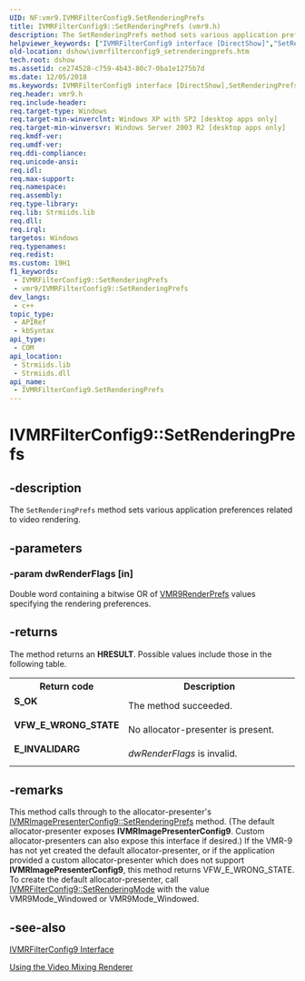 ```yaml
---
UID: NF:vmr9.IVMRFilterConfig9.SetRenderingPrefs
title: IVMRFilterConfig9::SetRenderingPrefs (vmr9.h)
description: The SetRenderingPrefs method sets various application preferences related to video rendering.
helpviewer_keywords: ["IVMRFilterConfig9 interface [DirectShow]","SetRenderingPrefs method","IVMRFilterConfig9.SetRenderingPrefs","IVMRFilterConfig9::SetRenderingPrefs","IVMRFilterConfig9SetRenderingPrefs","SetRenderingPrefs","SetRenderingPrefs method [DirectShow]","SetRenderingPrefs method [DirectShow]","IVMRFilterConfig9 interface","dshow.ivmrfilterconfig9_setrenderingprefs","vmr9/IVMRFilterConfig9::SetRenderingPrefs"]
old-location: dshow\ivmrfilterconfig9_setrenderingprefs.htm
tech.root: dshow
ms.assetid: ce274528-c759-4b43-80c7-0ba1e1275b7d
ms.date: 12/05/2018
ms.keywords: IVMRFilterConfig9 interface [DirectShow],SetRenderingPrefs method, IVMRFilterConfig9.SetRenderingPrefs, IVMRFilterConfig9::SetRenderingPrefs, IVMRFilterConfig9SetRenderingPrefs, SetRenderingPrefs, SetRenderingPrefs method [DirectShow], SetRenderingPrefs method [DirectShow],IVMRFilterConfig9 interface, dshow.ivmrfilterconfig9_setrenderingprefs, vmr9/IVMRFilterConfig9::SetRenderingPrefs
req.header: vmr9.h
req.include-header: 
req.target-type: Windows
req.target-min-winverclnt: Windows XP with SP2 [desktop apps only]
req.target-min-winversvr: Windows Server 2003 R2 [desktop apps only]
req.kmdf-ver: 
req.umdf-ver: 
req.ddi-compliance: 
req.unicode-ansi: 
req.idl: 
req.max-support: 
req.namespace: 
req.assembly: 
req.type-library: 
req.lib: Strmiids.lib
req.dll: 
req.irql: 
targetos: Windows
req.typenames: 
req.redist: 
ms.custom: 19H1
f1_keywords:
 - IVMRFilterConfig9::SetRenderingPrefs
 - vmr9/IVMRFilterConfig9::SetRenderingPrefs
dev_langs:
 - c++
topic_type:
 - APIRef
 - kbSyntax
api_type:
 - COM
api_location:
 - Strmiids.lib
 - Strmiids.dll
api_name:
 - IVMRFilterConfig9.SetRenderingPrefs
---
```


# IVMRFilterConfig9::SetRenderingPrefs


## -description

The <code>SetRenderingPrefs</code> method sets various application preferences related to video rendering.

## -parameters

### -param dwRenderFlags [in]

Double word containing a bitwise OR of <a href="https://docs.microsoft.com/previous-versions/windows/desktop/api/vmr9/ne-vmr9-vmr9renderprefs">VMR9RenderPrefs</a> values specifying the rendering preferences.

## -returns

The method returns an <b>HRESULT</b>. Possible values include those in the following table.

<table>
<tr>
<th>Return code</th>
<th>Description</th>
</tr>
<tr>
<td width="40%">
<dl>
<dt><b>S_OK</b></dt>
</dl>
</td>
<td width="60%">
The method succeeded.

</td>
</tr>
<tr>
<td width="40%">
<dl>
<dt><b>VFW_E_WRONG_STATE</b></dt>
</dl>
</td>
<td width="60%">
No allocator-presenter is present.

</td>
</tr>
<tr>
<td width="40%">
<dl>
<dt><b>E_INVALIDARG</b></dt>
</dl>
</td>
<td width="60%">
<i>dwRenderFlags</i> is invalid.

</td>
</tr>
</table>

## -remarks

This method calls through to the allocator-presenter's <a href="https://docs.microsoft.com/windows/desktop/api/vmr9/nf-vmr9-ivmrimagepresenterconfig9-setrenderingprefs">IVMRImagePresenterConfig9::SetRenderingPrefs</a> method. (The default allocator-presenter exposes <b>IVMRImagePresenterConfig9</b>. Custom allocator-presenters can also expose this interface if desired.) If the VMR-9 has not yet created the default allocator-presenter, or if the application provided a custom allocator-presenter which does not support <b>IVMRImagePresenterConfig9</b>, this method returns VFW_E_WRONG_STATE. To create the default allocator-presenter, call <a href="https://docs.microsoft.com/windows/desktop/api/vmr9/nf-vmr9-ivmrfilterconfig9-setrenderingmode">IVMRFilterConfig9::SetRenderingMode</a> with the value VMR9Mode_Windowed or VMR9Mode_Windowed.

## -see-also

<a href="https://docs.microsoft.com/windows/desktop/api/vmr9/nn-vmr9-ivmrfilterconfig9">IVMRFilterConfig9 Interface</a>



<a href="https://docs.microsoft.com/windows/desktop/DirectShow/using-the-video-mixing-renderer">Using the Video Mixing Renderer</a>

